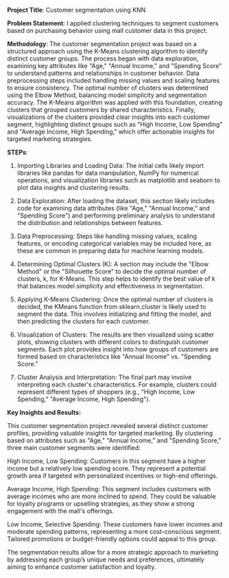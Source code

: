 **Project Title**: Customer segmentation using KNN

**Problem Statement**: I applied clustering techniques to segment customers based on purchasing behavior using mall customer data in this project.

**Methodology**: The customer segmentation project was based on a structured approach using the K-Means clustering algorithm to identify distinct customer groups. The process began with data exploration, examining key attributes like "Age," "Annual Income," and "Spending Score" to understand patterns and relationships in customer behavior. Data preprocessing steps included handling missing values and scaling features to ensure consistency.
The optimal number of clusters was determined using the Elbow Method, balancing model simplicity and segmentation accuracy. The K-Means algorithm was applied with this foundation, creating clusters that grouped customers by shared characteristics. Finally, visualizations of the clusters provided clear insights into each customer segment, highlighting distinct groups such as "High Income, Low Spending" and "Average Income, High Spending," which offer actionable insights for targeted marketing strategies.

**STEPs**:

1. Importing Libraries and Loading Data: The initial cells likely import libraries like pandas for data manipulation, NumPy for numerical operations, and visualization libraries such as matplotlib and seaborn to plot data insights and clustering results.

2. Data Exploration: After loading the dataset, this section likely includes code for examining data attributes (like "Age," "Annual Income," and "Spending Score") and performing preliminary analysis to understand the distribution and relationships between features.

3. Data Preprocessing: Steps like handling missing values, scaling features, or encoding categorical variables may be included here, as these are common in preparing data for machine learning models.

4. Determining Optimal Clusters (K): A section may include the "Elbow Method" or the "Silhouette Score" to decide the optimal number of clusters, k, for K-Means. This step helps to identify the best value of k that balances model simplicity and effectiveness in segmentation.

5. Applying K-Means Clustering: Once the optimal number of clusters is decided, the KMeans function from sklearn.cluster is likely used to segment the data. This involves initializing and fitting the model, and then predicting the clusters for each customer.

6. Visualization of Clusters: The results are then visualized using scatter plots, showing clusters with different colors to distinguish customer segments. Each plot provides insight into how groups of customers are formed based on characteristics like "Annual Income" vs. "Spending Score."

7. Cluster Analysis and Interpretation: The final part may involve interpreting each cluster's characteristics. For example, clusters could represent different types of shoppers (e.g., "High Income, Low Spending," "Average Income, High Spending").

**Key Insights and Results:**

This customer segmentation project revealed several distinct customer profiles, providing valuable insights for targeted marketing. By clustering based on attributes such as "Age," "Annual Income," and "Spending Score," three main customer segments were identified:

High Income, Low Spending: Customers in this segment have a higher income but a relatively low spending score. They represent a potential growth area if targeted with personalized incentives or high-end offerings.

Average Income, High Spending: This segment includes customers with average incomes who are more inclined to spend. They could be valuable for loyalty programs or upselling strategies, as they show a strong engagement with the mall's offerings.

Low Income, Selective Spending: These customers have lower incomes and moderate spending patterns, representing a more cost-conscious segment. Tailored promotions or budget-friendly options could appeal to this group.

The segmentation results allow for a more strategic approach to marketing by addressing each group’s unique needs and preferences, ultimately aiming to enhance customer satisfaction and loyalty.




